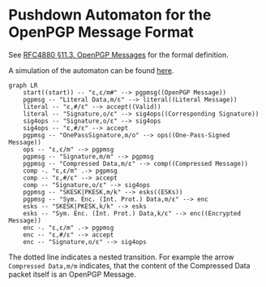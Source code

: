 <!--
SPDX-FileCopyrightText: 2022 Paul Schaub <info@pgpainless.org>

SPDX-License-Identifier: Apache-2.0
-->

# Pushdown Automaton for the OpenPGP Message Format

See [RFC4880 §11.3. OpenPGP Messages](https://www.rfc-editor.org/rfc/rfc4880#section-11.3) for the formal definition.

A simulation of the automaton can be found [here](https://automatonsimulator.com/#%7B%22type%22%3A%22PDA%22%2C%22pda%22%3A%7B%22transitions%22%3A%7B%22start%22%3A%7B%22%22%3A%7B%22%22%3A%5B%7B%22state%22%3A%22s12%22%2C%22stackPushChar%22%3A%22%23%22%7D%5D%2C%22%23%22%3A%5B%5D%7D%7D%2C%22s0%22%3A%7B%22C%22%3A%7B%22M%22%3A%5B%7B%22state%22%3A%22s0%22%2C%22stackPushChar%22%3A%22M%22%7D%5D%7D%2C%22L%22%3A%7B%22M%22%3A%5B%7B%22state%22%3A%22s1%22%2C%22stackPushChar%22%3A%22%22%7D%5D%7D%2C%22S%22%3A%7B%22M%22%3A%5B%7B%22state%22%3A%22s0%22%2C%22stackPushChar%22%3A%22M%22%7D%5D%2C%22o%22%3A%5B%5D%7D%2C%22O%22%3A%7B%22M%22%3A%5B%7B%22state%22%3A%22s9%22%2C%22stackPushChar%22%3A%22o%22%7D%5D%7D%2C%22E%22%3A%7B%22M%22%3A%5B%5D%7D%2C%22p%22%3A%7B%22M%22%3A%5B%7B%22state%22%3A%22s6%22%2C%22stackPushChar%22%3A%22X%22%7D%5D%7D%2C%22s%22%3A%7B%22M%22%3A%5B%7B%22state%22%3A%22s6%22%2C%22stackPushChar%22%3A%22X%22%7D%5D%7D%2C%22I%22%3A%7B%22M%22%3A%5B%7B%22state%22%3A%22s8%22%2C%22stackPushChar%22%3A%22E%22%7D%5D%7D%2C%22J%22%3A%7B%22M%22%3A%5B%7B%22state%22%3A%22s8%22%2C%22stackPushChar%22%3A%22E%22%7D%5D%7D%7D%2C%22s1%22%3A%7B%22%22%3A%7B%22%22%3A%5B%5D%2C%22%23%22%3A%5B%7B%22state%22%3A%22s4%22%2C%22stackPushChar%22%3A%22%22%7D%5D%7D%2C%22S%22%3A%7B%22o%22%3A%5B%7B%22state%22%3A%22s10%22%2C%22stackPushChar%22%3A%22%22%7D%5D%7D%7D%2C%22s6%22%3A%7B%22p%22%3A%7B%22X%22%3A%5B%7B%22state%22%3A%22s6%22%2C%22stackPushChar%22%3A%22X%22%7D%5D%7D%2C%22s%22%3A%7B%22X%22%3A%5B%7B%22state%22%3A%22s6%22%2C%22stackPushChar%22%3A%22X%22%7D%5D%7D%2C%22I%22%3A%7B%22X%22%3A%5B%7B%22state%22%3A%22s8%22%2C%22stackPushChar%22%3A%22E%22%7D%5D%7D%2C%22J%22%3A%7B%22X%22%3A%5B%7B%22state%22%3A%22s8%22%2C%22stackPushChar%22%3A%22E%22%7D%5D%7D%7D%2C%22s8%22%3A%7B%22%22%3A%7B%22E%22%3A%5B%7B%22state%22%3A%22s0%22%2C%22stackPushChar%22%3A%22M%22%7D%5D%7D%7D%2C%22s9%22%3A%7B%22%22%3A%7B%22%22%3A%5B%7B%22state%22%3A%22s0%22%2C%22stackPushChar%22%3A%22M%22%7D%5D%7D%7D%2C%22s10%22%3A%7B%22%22%3A%7B%22%22%3A%5B%5D%2C%22%23%22%3A%5B%7B%22state%22%3A%22s4%22%2C%22stackPushChar%22%3A%22%22%7D%5D%7D%2C%22S%22%3A%7B%22o%22%3A%5B%7B%22state%22%3A%22s10%22%2C%22stackPushChar%22%3A%22%22%7D%5D%7D%7D%2C%22s4%22%3A%7B%22%22%3A%7B%22o%22%3A%5B%5D%7D%7D%2C%22s12%22%3A%7B%22%22%3A%7B%22%22%3A%5B%7B%22state%22%3A%22s0%22%2C%22stackPushChar%22%3A%22M%22%7D%5D%7D%7D%7D%2C%22startState%22%3A%22start%22%2C%22acceptStates%22%3A%5B%22s4%22%5D%7D%2C%22states%22%3A%7B%22start%22%3A%7B%7D%2C%22s12%22%3A%7B%22top%22%3A395.00001525878906%2C%22left%22%3A99%2C%22displayId%22%3A%22Add%20Terminal%22%7D%2C%22s0%22%3A%7B%22top%22%3A259.00001525878906%2C%22left%22%3A162%2C%22displayId%22%3A%22OpenPGP%20Message%22%7D%2C%22s1%22%3A%7B%22top%22%3A304.00001525878906%2C%22left%22%3A524%2C%22displayId%22%3A%22Literal%20Message%22%7D%2C%22s9%22%3A%7B%22top%22%3A476.00001525878906%2C%22left%22%3A282%2C%22displayId%22%3A%22One%20Pass%20Signatures%22%7D%2C%22s6%22%3A%7B%22top%22%3A100%2C%22left%22%3A324%2C%22displayId%22%3A%22ESKs%22%7D%2C%22s8%22%3A%7B%22top%22%3A202%2C%22left%22%3A471%2C%22displayId%22%3A%22Encrypted%20Data%22%7D%2C%22s4%22%3A%7B%22isAccept%22%3Atrue%2C%22top%22%3A381.00001525878906%2C%22left%22%3A832%2C%22displayId%22%3A%22Accept%22%7D%2C%22s10%22%3A%7B%22top%22%3A237.00001525878906%2C%22left%22%3A809%2C%22displayId%22%3A%22Corresponding%20Signatures%22%7D%7D%2C%22transitions%22%3A%5B%7B%22stateA%22%3A%22start%22%2C%22label%22%3A%22%CF%B5%2C%CF%B5%2C%23%22%2C%22stateB%22%3A%22s12%22%7D%2C%7B%22stateA%22%3A%22s0%22%2C%22label%22%3A%22C%2CM%2CM%22%2C%22stateB%22%3A%22s0%22%7D%2C%7B%22stateA%22%3A%22s0%22%2C%22label%22%3A%22L%2CM%2C%CF%B5%22%2C%22stateB%22%3A%22s1%22%7D%2C%7B%22stateA%22%3A%22s0%22%2C%22label%22%3A%22S%2CM%2CM%22%2C%22stateB%22%3A%22s0%22%7D%2C%7B%22stateA%22%3A%22s0%22%2C%22label%22%3A%22O%2CM%2Co%22%2C%22stateB%22%3A%22s9%22%7D%2C%7B%22stateA%22%3A%22s0%22%2C%22label%22%3A%22p%2CM%2CX%22%2C%22stateB%22%3A%22s6%22%7D%2C%7B%22stateA%22%3A%22s0%22%2C%22label%22%3A%22s%2CM%2CX%22%2C%22stateB%22%3A%22s6%22%7D%2C%7B%22stateA%22%3A%22s0%22%2C%22label%22%3A%22I%2CM%2CE%22%2C%22stateB%22%3A%22s8%22%7D%2C%7B%22stateA%22%3A%22s0%22%2C%22label%22%3A%22J%2CM%2CE%22%2C%22stateB%22%3A%22s8%22%7D%2C%7B%22stateA%22%3A%22s1%22%2C%22label%22%3A%22%CF%B5%2C%23%2C%CF%B5%22%2C%22stateB%22%3A%22s4%22%7D%2C%7B%22stateA%22%3A%22s1%22%2C%22label%22%3A%22S%2Co%2C%CF%B5%22%2C%22stateB%22%3A%22s10%22%7D%2C%7B%22stateA%22%3A%22s6%22%2C%22label%22%3A%22p%2CX%2CX%22%2C%22stateB%22%3A%22s6%22%7D%2C%7B%22stateA%22%3A%22s6%22%2C%22label%22%3A%22s%2CX%2CX%22%2C%22stateB%22%3A%22s6%22%7D%2C%7B%22stateA%22%3A%22s6%22%2C%22label%22%3A%22I%2CX%2CE%22%2C%22stateB%22%3A%22s8%22%7D%2C%7B%22stateA%22%3A%22s6%22%2C%22label%22%3A%22J%2CX%2CE%22%2C%22stateB%22%3A%22s8%22%7D%2C%7B%22stateA%22%3A%22s8%22%2C%22label%22%3A%22%CF%B5%2CE%2CM%22%2C%22stateB%22%3A%22s0%22%7D%2C%7B%22stateA%22%3A%22s9%22%2C%22label%22%3A%22%CF%B5%2C%CF%B5%2CM%22%2C%22stateB%22%3A%22s0%22%7D%2C%7B%22stateA%22%3A%22s10%22%2C%22label%22%3A%22%CF%B5%2C%23%2C%CF%B5%22%2C%22stateB%22%3A%22s4%22%7D%2C%7B%22stateA%22%3A%22s10%22%2C%22label%22%3A%22S%2Co%2C%CF%B5%22%2C%22stateB%22%3A%22s10%22%7D%2C%7B%22stateA%22%3A%22s12%22%2C%22label%22%3A%22%CF%B5%2C%CF%B5%2CM%22%2C%22stateB%22%3A%22s0%22%7D%5D%2C%22bulkTests%22%3A%7B%22accept%22%3A%22L%5CnCL%5CnCCL%5CnSL%5CnSSL%5CnSCL%5CnSpICL%5CnOLS%5CnOOLSS%5CnCspIL%5CnppppJCOLS%5CnOspILS%5CnOpJCLS%5CnOCLS%5CnCOCLS%22%2C%22reject%22%3A%22C%5CnO%5CnOL%5CnLS%5CnLL%5CnS%5Cns%5Cnp%5CnOOLS%22%7D%7D).

```mermaid
graph LR
    start((start)) -- "ε,ε/m#" --> pgpmsg((OpenPGP Message))
    pgpmsg -- "Literal Data,m/ε" --> literal((Literal Message))
    literal -- "ε,#/ε" --> accept((Valid))
    literal -- "Signature,o/ε" --> sig4ops((Corresponding Signature))
    sig4ops -- "Signature,o/ε" --> sig4ops
    sig4ops -- "ε,#/ε" --> accept
    pgpmsg -- "OnePassSignature,m/o" --> ops((One-Pass-Signed Message))
    ops -- "ε,ε/m" --> pgpmsg
    pgpmsg -- "Signature,m/m" --> pgpmsg
    pgpmsg -- "Compressed Data,m/ε" --> comp((Compressed Message))
    comp -. "ε,ε/m" .-> pgpmsg
    comp -- "ε,#/ε" --> accept
    comp -- "Signature,o/ε" --> sig4ops
    pgpmsg -- "SKESK|PKESK,m/k" --> esks((ESKs))
    pgpmsg -- "Sym. Enc. (Int. Prot.) Data,m/ε" --> enc
    esks -- "SKESK|PKESK,k/k" --> esks
    esks -- "Sym. Enc. (Int. Prot.) Data,k/ε" --> enc((Encrypted Message))
    enc -. "ε,ε/m" .-> pgpmsg
    enc -- "ε,#/ε" --> accept
    enc -- "Signature,o/ε" --> sig4ops
```

The dotted line indicates a nested transition.
For example the arrow `Compressed Data,m/m` indicates, that the content of the Compressed Data packet itself
is an OpenPGP Message.
